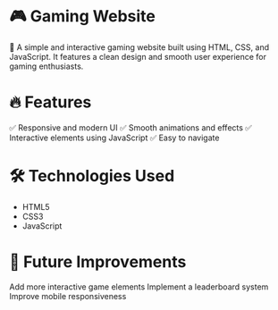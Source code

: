 

<h1>🎮 Gaming Website</h1>
🚀 A simple and interactive gaming website built using HTML, CSS, and JavaScript. It features a clean design and smooth user experience for gaming enthusiasts.

<h1>🔥 Features</h1>
✅ Responsive and modern UI
✅ Smooth animations and effects
✅ Interactive elements using JavaScript
✅ Easy to navigate

<h1>🛠 Technologies Used</h1>
<ul>
  <li>HTML5</li>
  <li>CSS3</li>
  <li>JavaScript</li>
  
</ul>


<h1>📌 Future Improvements</h1>
Add more interactive game elements
Implement a leaderboard system
Improve mobile responsiveness
